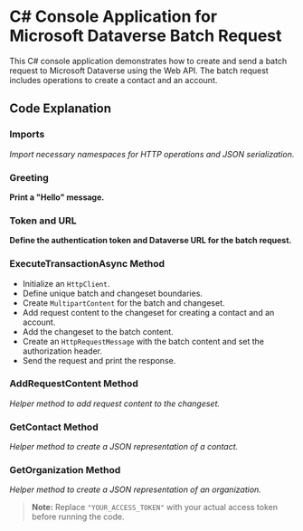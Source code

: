 # C# Console Application for Microsoft Dataverse Batch Request

This C# console application demonstrates how to create and send a batch request to Microsoft Dataverse using the Web API. The batch request includes operations to create a contact and an account.

## Code Explanation

### Imports

*Import necessary namespaces for HTTP operations and JSON serialization.*

### Greeting

**Print a "Hello" message.**

### Token and URL

**Define the authentication token and Dataverse URL for the batch request.**

### ExecuteTransactionAsync Method

- Initialize an `HttpClient`.
- Define unique batch and changeset boundaries.
- Create `MultipartContent` for the batch and changeset.
- Add request content to the changeset for creating a contact and an account.
- Add the changeset to the batch content.
- Create an `HttpRequestMessage` with the batch content and set the authorization header.
- Send the request and print the response.

### AddRequestContent Method

*Helper method to add request content to the changeset.*

### GetContact Method

*Helper method to create a JSON representation of a contact.*

### GetOrganization Method

*Helper method to create a JSON representation of an organization.*

> **Note:** Replace `"YOUR_ACCESS_TOKEN"` with your actual access token before running the code.
